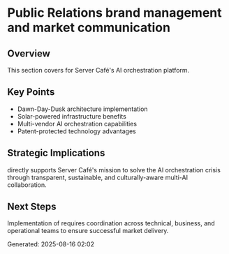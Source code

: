 # Public Relations brand management and market communication

## Overview
This section covers  for Server Café's AI orchestration platform.

## Key Points
- Dawn-Day-Dusk architecture implementation
- Solar-powered infrastructure benefits
- Multi-vendor AI orchestration capabilities
- Patent-protected technology advantages

## Strategic Implications
 directly supports Server Café's mission to solve the AI orchestration crisis through transparent, sustainable, and culturally-aware multi-AI collaboration.

## Next Steps
Implementation of  requires coordination across technical, business, and operational teams to ensure successful market delivery.

Generated: 2025-08-16 02:02